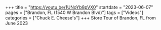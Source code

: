 +++
title = "https://youtu.be/1UNoYb8pVX0"
startdate = "2023-06-07"
pages = ["Brandon, FL (1540 W Brandon Blvd)"]
tags = ["Videos"]
categories = ["Chuck E. Cheese's"]
+++
Store Tour of Brandon, FL from June 2023
